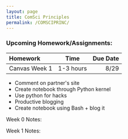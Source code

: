 ```yaml
---
layout: page
title: ComSci Principles
permalink: /COMSCIPRINC/
---
```

### Upcoming Homework/Assignments:
| Homework           |    Time   |   Due Date  |   
| :---               |   :----:  |     ---:    |  
| Canvas Week 1      | 1-3 hours |     8/29    | 
                       
                       
                       
- Comment on partner's site 
-  Create notebook through Python kernel
- Use python for hacks
- Productive blogging
- Create notebook using Bash + blog it                       
                       


Week 0 Notes:


Week 1 Notes:
